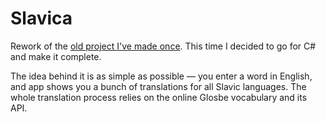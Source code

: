 # Slavica
Rework of the [old project I've made once](https://github.com/SovietModernism/slavic-comparator). This time I decided to go for C# and make it complete.

The idea behind it is as simple as possible — you enter a word in English, and app shows you a bunch of translations for all Slavic languages. The whole translation process relies on the online Glosbe vocabulary and its API.

